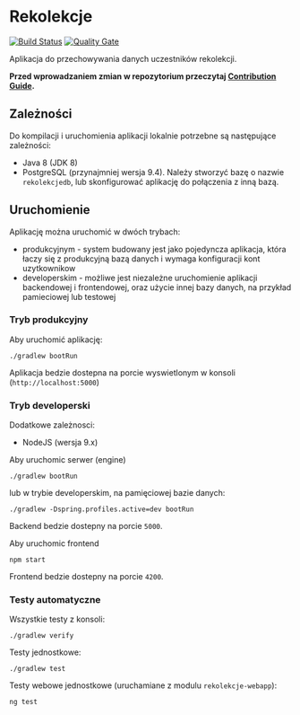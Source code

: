# Rekolekcje

[![Build Status](https://travis-ci.org/oaza-waw/rekolekcje-api.svg?branch=master)](https://travis-ci.org/oaza-waw/rekolekcje-api)
[![Quality Gate](https://sonarcloud.io/api/project_badges/measure?project=rekolekcje-api%3Arekolekcje-engine&metric=alert_status)](https://sonarcloud.io/dashboard/index/rekolekcje-api:rekolekcje-engine)

Aplikacja do przechowywania danych uczestników rekolekcji.

**Przed wprowadzaniem zmian w repozytorium przeczytaj [Contribution Guide](docs/CONTRIBUTING.md).**

## Zależności

Do kompilacji i uruchomienia aplikacji lokalnie potrzebne są następujące zależności:

- Java 8 (JDK 8)
- PostgreSQL (przynajmniej wersja 9.4). Należy stworzyć bazę o nazwie `rekolekcjedb`, lub skonfigurować aplikację do połączenia z inną bazą.


## Uruchomienie

Aplikację można uruchomić w dwóch trybach:
- produkcyjnym - system budowany jest jako pojedyncza aplikacja, która łaczy się z produkcyjną bazą danych i wymaga konfiguracji kont uzytkownikow
- developerskim - możliwe jest niezależne uruchomienie aplikacji backendowej i frontendowej, oraz użycie innej bazy danych, na przykład pamieciowej lub testowej

### Tryb produkcyjny

Aby uruchomić aplikację:
```$xslt
./gradlew bootRun
```

Aplikacja bedzie dostepna na porcie wyswietlonym w konsoli (`http://localhost:5000`)

### Tryb developerski

Dodatkowe zależnosci:
- NodeJS (wersja 9.x)

Aby uruchomic serwer (engine)
```$xslt
./gradlew bootRun
```

lub w trybie developerskim, na pamięciowej bazie danych:
```$xslt
./gradlew -Dspring.profiles.active=dev bootRun
```

Backend bedzie dostepny na porcie `5000`.

Aby uruchomic frontend
```$xslt
npm start
```

Frontend bedzie dostepny na porcie `4200`.

### Testy automatyczne

Wszystkie testy z konsoli:
```$xslt
./gradlew verify
```

Testy jednostkowe:
```$xslt
./gradlew test
```

Testy webowe jednostkowe (uruchamiane z modulu `rekolekcje-webapp`):
```$xslt
ng test
```
